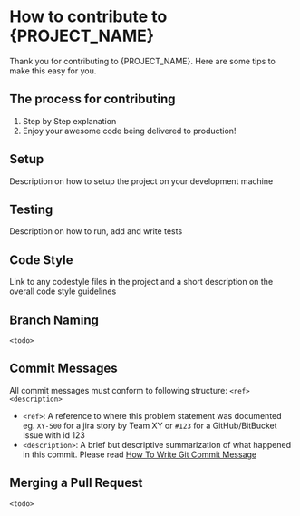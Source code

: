 # How to contribute to {PROJECT_NAME}

Thank you for contributing to {PROJECT_NAME}. Here are some tips to make this easy for you.

## The process for contributing

1. Step by Step explanation
1. Enjoy your awesome code being delivered to production!

## Setup

Description on how to setup the project on your development machine

## Testing

Description on how to run, add and write tests

## Code Style

Link to any codestyle files in the project and a short description on the overall code style guidelines

## Branch Naming

`<todo>`

## Commit Messages

All commit messages must conform to following structure: `<ref> <description>`

* `<ref>`: A reference to where this problem statement was documented eg. `XY-500` for a jira story by Team XY or `#123` for a GitHub/BitBucket Issue with id 123
* `<description>`: A brief but descriptive summarization of what happened in this commit. Please read [How To Write Git Commit Message](https://chris.beams.io/posts/git-commit/)

## Merging a Pull Request

`<todo>`